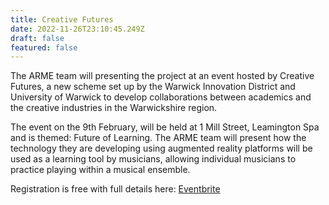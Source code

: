 ```yaml
---
title: Creative Futures
date: 2022-11-26T23:10:45.249Z
draft: false
featured: false
---
```

The ARME team will presenting the project at an event hosted by Creative Futures, a new scheme set up by the Warwick Innovation District and University of Warwick to develop collaborations between academics and the creative industries in the Warwickshire region.

The event on the  9th February, will be held at 1 Mill Street, Leamington Spa and is themed: Future of Learning. The ARME team will present how the technology they are developing using augmented reality platforms will be used as a learning tool by musicians, allowing individual musicians to practice playing within a musical ensemble.

Registration is free with full details here:  <a href=" https://www.eventbrite.co.uk/e/unlock-future-of-learning-tickets-514182141627 ">Eventbrite</a>
